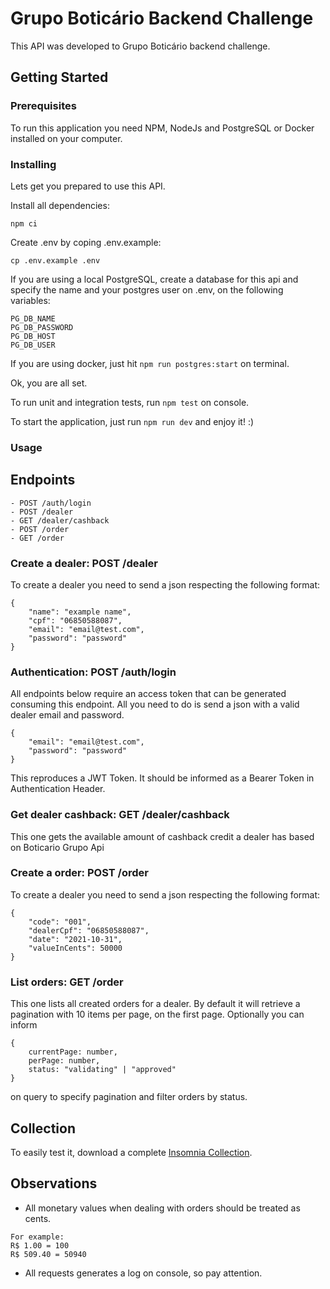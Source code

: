 # Grupo Boticário Backend Challenge

This API was developed to Grupo Boticário backend challenge.

## Getting Started

### Prerequisites

To run this application you need NPM, NodeJs and PostgreSQL or Docker installed on your computer.

### Installing

Lets get you prepared to use this API.

Install all dependencies:
```
npm ci
```

Create .env by coping .env.example:
```
cp .env.example .env
```

If you are using a local PostgreSQL, create a database for this api and specify the name and your postgres user on .env, on the following variables:

```
PG_DB_NAME
PG_DB_PASSWORD
PG_DB_HOST
PG_DB_USER
```

If you are using docker, just hit `npm run postgres:start` on terminal.

Ok, you are all set.

To run unit and integration tests, run `npm test` on console.

To start the application, just run `npm run dev` and enjoy it! :)

### Usage

## Endpoints
```
- POST /auth/login
- POST /dealer
- GET /dealer/cashback
- POST /order
- GET /order
```

### Create a dealer: POST /dealer

To create a dealer you need to send a json respecting the following format:

```
{
	"name": "example name",
	"cpf": "06850588087",
	"email": "email@test.com",
	"password": "password"
}
```

### Authentication: POST /auth/login

All endpoints below require an access token that can be generated consuming this endpoint. All you need to do is send a json with a valid dealer email and password.

```
{
	"email": "email@test.com",
	"password": "password"
}
```
This reproduces a JWT Token. It should be informed as a Bearer Token in Authentication Header.

### Get dealer cashback: GET /dealer/cashback
This one gets the available amount of cashback credit a dealer has based on Boticario Grupo Api

### Create a order: POST /order
To create a dealer you need to send a json respecting the following format:
```
{
	"code": "001",
	"dealerCpf": "06850588087",
	"date": "2021-10-31",
	"valueInCents": 50000
}
```

### List orders: GET /order
This one lists all created orders for a dealer. By default it will retrieve a pagination with 10 items per page, on the first page. Optionally you can inform
```
{
    currentPage: number,
    perPage: number,
    status: "validating" | "approved"
}
```
on query to specify pagination and filter orders by status.
## Collection

To easily test it, download a complete [Insomnia Collection](https://drive.google.com/file/d/1iXhNhGVxYmRrJcs8mJ1dAw5JQUamXuua/view?usp=sharing).

## Observations

- All monetary values when dealing with orders should be treated as cents.
```
For example:
R$ 1.00 = 100
R$ 509.40 = 50940
```
- All requests generates a log on console, so pay attention.
